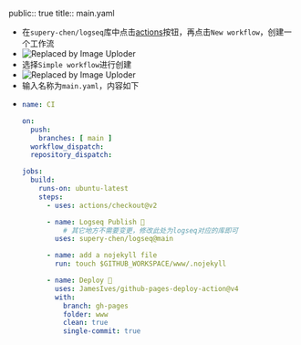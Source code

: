 public:: true
title:: main.yaml

- 在`supery-chen/logseq`库中点击[actions](https://github.com/supery-chen/logseq/actions)按钮，再点击`New workflow`，创建一个工作流
- ![Replaced by Image Uploder](https://gitee.com/superficial/blogimage/raw/master/img/image_1645499390286_0.png)
- 选择`Simple workflow`进行创建
- ![Replaced by Image Uploder](https://gitee.com/superficial/blogimage/raw/master/img/image_1645499431131_0.png)
- 输入名称为`main.yaml`，内容如下
- ```yaml
  name: CI
  
  on:
    push:
      branches: [ main ]
    workflow_dispatch:
    repository_dispatch:
  
  jobs:
    build:
      runs-on: ubuntu-latest
      steps:
        - uses: actions/checkout@v2
  
        - name: Logseq Publish 🚩
        	# 其它地方不需要变更，修改此处为logseq对应的库即可
          uses: supery-chen/logseq@main
  
        - name: add a nojekyll file
          run: touch $GITHUB_WORKSPACE/www/.nojekyll
  
        - name: Deploy 🚀
          uses: JamesIves/github-pages-deploy-action@v4
          with:
            branch: gh-pages
            folder: www
            clean: true
            single-commit: true
  ```